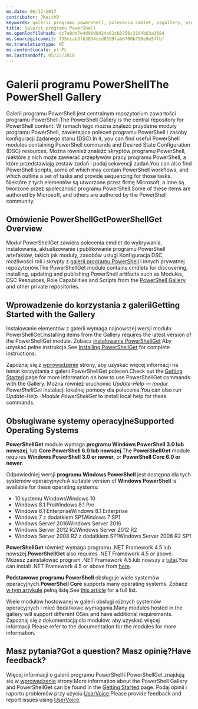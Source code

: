 ```yaml
---
ms.date: 06/12/2017
contributor: JKeithB
keywords: galerii programu powershell, polecenia cmdlet, psgallery, psget
title: Galerii programu PowerShell
ms.openlocfilehash: dc7e8dd7e4d96d8424a62cb3256c3164b63a3684
ms.sourcegitcommit: 735ccab3fb3834ccd8559fab6700b798e8e5ffbf
ms.translationtype: MT
ms.contentlocale: pl-PL
ms.lasthandoff: 05/25/2018
---
```

# <a name="the-powershell-gallery"></a><span data-ttu-id="6bd95-103">Galerii programu PowerShell</span><span class="sxs-lookup"><span data-stu-id="6bd95-103">The PowerShell Gallery</span></span>

<span data-ttu-id="6bd95-104">Galerii programu PowerShell jest centralnym repozytorium zawartości programu PowerShell.</span><span class="sxs-lookup"><span data-stu-id="6bd95-104">The PowerShell Gallery is the central repository for PowerShell content.</span></span> <span data-ttu-id="6bd95-105">W ramach tego można znaleźć przydatne moduły programu PowerShell, zawierająca poleceń programu PowerShell i zasoby konfiguracji żądanego stanu (DSC).</span><span class="sxs-lookup"><span data-stu-id="6bd95-105">In it, you can find useful PowerShell modules containing PowerShell commands and Desired State Configuration (DSC) resources.</span></span>
<span data-ttu-id="6bd95-106">Można również znaleźć skryptów programu PowerShell, niektóre z nich może zawierać przepływów pracy programu PowerShell, a które przedstawiają zestaw zadań i podaj sekwencji zadań.</span><span class="sxs-lookup"><span data-stu-id="6bd95-106">You can also find PowerShell scripts, some of which may contain PowerShell workflows, and which outline a set of tasks and provide sequencing for those tasks.</span></span> <span data-ttu-id="6bd95-107">Niektóre z tych elementów są utworzone przez firmę Microsoft, a inne są tworzone przez społeczność programu PowerShell.</span><span class="sxs-lookup"><span data-stu-id="6bd95-107">Some of these items are authored by Microsoft, and others are authored by the PowerShell community.</span></span>

## <a name="powershellget-overview"></a><span data-ttu-id="6bd95-108">Omówienie PowerShellGet</span><span class="sxs-lookup"><span data-stu-id="6bd95-108">PowerShellGet Overview</span></span>

<span data-ttu-id="6bd95-109">Moduł PowerShellGet zawiera polecenia cmdlet do wykrywania, instalowania, aktualizowanie i publikowanie programu PowerShell artefaktów, takich jak moduły, zasobów usługi Konfiguracja DSC, możliwości roli i skrypty z [galerii programu PowerShell](https://www.PowerShellGallery.com) i innych prywatnej repozytoriów.</span><span class="sxs-lookup"><span data-stu-id="6bd95-109">The PowerShellGet module contains cmdlets for discovering, installing, updating and publishing PowerShell artifacts such as Modules, DSC Resources, Role Capabilities and Scripts from the [PowerShell Gallery](https://www.PowerShellGallery.com) and other private repositories.</span></span>

## <a name="getting-started-with-the-gallery"></a><span data-ttu-id="6bd95-110">Wprowadzenie do korzystania z galerii</span><span class="sxs-lookup"><span data-stu-id="6bd95-110">Getting Started with the Gallery</span></span>

<span data-ttu-id="6bd95-111">Instalowanie elementów z galerii wymaga najnowszej wersji modułu PowerShellGet.</span><span class="sxs-lookup"><span data-stu-id="6bd95-111">Installing items from the Gallery requires the latest version of the PowerShellGet module.</span></span>
<span data-ttu-id="6bd95-112">Zobacz [instalowanie PowerShellGet](installing-psget.md) Aby uzyskać pełne instrukcje.</span><span class="sxs-lookup"><span data-stu-id="6bd95-112">See [Installing PowerShellGet](installing-psget.md) for complete instructions.</span></span>

<span data-ttu-id="6bd95-113">Zapoznaj się z [wprowadzenie](getting-started.md) strony, aby uzyskać więcej informacji na temat korzystania z galerii PowerShellGet poleceń.</span><span class="sxs-lookup"><span data-stu-id="6bd95-113">Check out the [Getting Started](getting-started.md) page for more information on how to use PowerShellGet commands with the Gallery.</span></span> <span data-ttu-id="6bd95-114">Można również uruchomić *Update-Help — moduł PowerShellGet* instalacji lokalnej pomocy dla polecenia.</span><span class="sxs-lookup"><span data-stu-id="6bd95-114">You can also run *Update-Help -Module PowerShellGet* to install local help for these commands.</span></span>

## <a name="supported-operating-systems"></a><span data-ttu-id="6bd95-115">Obsługiwane systemy operacyjne</span><span class="sxs-lookup"><span data-stu-id="6bd95-115">Supported Operating Systems</span></span>

<span data-ttu-id="6bd95-116">**PowerShellGet** module wymaga **programu Windows PowerShell 3.0 lub nowszej**, lub **Core PowerShell 6.0 lub nowszej**.</span><span class="sxs-lookup"><span data-stu-id="6bd95-116">The **PowerShellGet** module requires **Windows PowerShell 3.0 or newer**, or **PowerShell Core 6.0 or newer**.</span></span>

<span data-ttu-id="6bd95-117">Odpowiedniej wersji **programu Windows PowerShell** jest dostępna dla tych systemów operacyjnych:</span><span class="sxs-lookup"><span data-stu-id="6bd95-117">A suitable version of **Windows PowerShell** is available for these operating systems:</span></span>

- <span data-ttu-id="6bd95-118">10 systemu Windows</span><span class="sxs-lookup"><span data-stu-id="6bd95-118">Windows 10</span></span>
- <span data-ttu-id="6bd95-119">Windows 8.1 Pro</span><span class="sxs-lookup"><span data-stu-id="6bd95-119">Windows 8.1 Pro</span></span>
- <span data-ttu-id="6bd95-120">Windows 8.1 Enterprise</span><span class="sxs-lookup"><span data-stu-id="6bd95-120">Windows 8.1 Enterprise</span></span>
- <span data-ttu-id="6bd95-121">Windows 7 z dodatkiem SP1</span><span class="sxs-lookup"><span data-stu-id="6bd95-121">Windows 7 SP1</span></span>
- <span data-ttu-id="6bd95-122">Windows Server 2016</span><span class="sxs-lookup"><span data-stu-id="6bd95-122">Windows Server 2016</span></span>
- <span data-ttu-id="6bd95-123">Windows Server 2012 R2</span><span class="sxs-lookup"><span data-stu-id="6bd95-123">Windows Server 2012 R2</span></span>
- <span data-ttu-id="6bd95-124">Windows Server 2008 R2 z dodatkiem SP1</span><span class="sxs-lookup"><span data-stu-id="6bd95-124">Windows Server 2008 R2 SP1</span></span>

<span data-ttu-id="6bd95-125">**PowerShellGet** również wymaga programu .NET Framework 4.5 lub nowszej.</span><span class="sxs-lookup"><span data-stu-id="6bd95-125">**PowerShellGet** also requires .NET Framework 4.5 or above.</span></span> <span data-ttu-id="6bd95-126">Możesz zainstalować program .NET Framework 4.5 lub nowszy z [tutaj](https://msdn.microsoft.com/library/5a4x27ek.aspx).</span><span class="sxs-lookup"><span data-stu-id="6bd95-126">You can install .NET Framework 4.5 or above from [here](https://msdn.microsoft.com/library/5a4x27ek.aspx).</span></span>

<span data-ttu-id="6bd95-127">**Podstawowe programu PowerShell** obsługuje wiele systemów operacyjnych.</span><span class="sxs-lookup"><span data-stu-id="6bd95-127">**PowerShell Core** supports many operating systems.</span></span> <span data-ttu-id="6bd95-128">Zobacz [w tym artykule](https://blogs.msdn.microsoft.com/powershell/2018/01/10/powershell-core-6-0-generally-available-ga-and-supported/) pełną listę.</span><span class="sxs-lookup"><span data-stu-id="6bd95-128">See [this article](https://blogs.msdn.microsoft.com/powershell/2018/01/10/powershell-core-6-0-generally-available-ga-and-supported/) for a full list.</span></span>

<span data-ttu-id="6bd95-129">Wiele modułów hostowanej w galerii obsługi różnych systemów operacyjnych i mieć dodatkowe wymagania.</span><span class="sxs-lookup"><span data-stu-id="6bd95-129">Many modules hosted in the gallery will support different OSes and have additional requirements.</span></span> <span data-ttu-id="6bd95-130">Zapoznaj się z dokumentacją dla modułów, aby uzyskać więcej informacji.</span><span class="sxs-lookup"><span data-stu-id="6bd95-130">Please refer to the documentation for the modules for more information.</span></span>

## <a name="got-a-question-have-feedback"></a><span data-ttu-id="6bd95-131">Masz pytania?</span><span class="sxs-lookup"><span data-stu-id="6bd95-131">Got a question?</span></span> <span data-ttu-id="6bd95-132">Masz opinię?</span><span class="sxs-lookup"><span data-stu-id="6bd95-132">Have feedback?</span></span>

<span data-ttu-id="6bd95-133">Więcej informacji o galerii programu PowerShell i PowerShellGet znajdują się w [wprowadzenie](getting-started.md) strony.</span><span class="sxs-lookup"><span data-stu-id="6bd95-133">More information about the PowerShell Gallery and PowerShellGet can be found in the [Getting Started](getting-started.md) page.</span></span> <span data-ttu-id="6bd95-134">Podaj opinii i raportu problemów przy użyciu [UserVoice](http://windowsserver.uservoice.com/forums/301869-powershell).</span><span class="sxs-lookup"><span data-stu-id="6bd95-134">Please provide feedback and report issues using [UserVoice](http://windowsserver.uservoice.com/forums/301869-powershell).</span></span>
